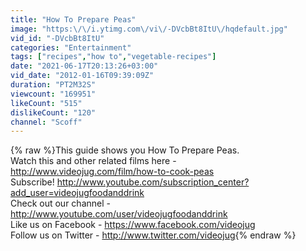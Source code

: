 ```yaml
---
title: "How To Prepare Peas"
image: "https:\/\/i.ytimg.com\/vi\/-DVcbBt8ItU\/hqdefault.jpg"
vid_id: "-DVcbBt8ItU"
categories: "Entertainment"
tags: ["recipes","how to","vegetable-recipes"]
date: "2021-06-17T20:13:26+03:00"
vid_date: "2012-01-16T09:39:09Z"
duration: "PT2M32S"
viewcount: "169951"
likeCount: "515"
dislikeCount: "120"
channel: "Scoff"
---
```

{% raw %}This guide shows you How To Prepare Peas.<br />Watch this and other related films here - <a rel="nofollow" target="blank" href="http://www.videojug.com/film/how-to-cook-peas">http://www.videojug.com/film/how-to-cook-peas</a><br />Subscribe! <a rel="nofollow" target="blank" href="http://www.youtube.com/subscription_center?add_user=videojugfoodanddrink">http://www.youtube.com/subscription_center?add_user=videojugfoodanddrink</a><br />Check out our channel - <a rel="nofollow" target="blank" href="http://www.youtube.com/user/videojugfoodanddrink">http://www.youtube.com/user/videojugfoodanddrink</a><br />Like us on Facebook - <a rel="nofollow" target="blank" href="https://www.facebook.com/videojug">https://www.facebook.com/videojug</a><br />Follow us on Twitter - <a rel="nofollow" target="blank" href="http://www.twitter.com/videojug">http://www.twitter.com/videojug</a>{% endraw %}
